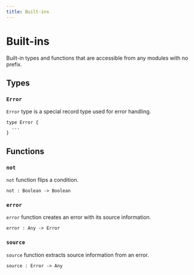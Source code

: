 ```yaml
---
title: Built-ins
---
```


# Built-ins

Built-in types and functions that are accessible from any modules with no prefix.

## Types

### `Error`

`Error` type is a special record type used for error handling.

```
type Error {
  ...
}
```

## Functions

### `not`

`not` function flips a condition.

```
not : Boolean -> Boolean
```

### `error`

`error` function creates an error with its source information.

```
error : Any -> Error
```

### `source`

`source` function extracts source information from an error.

```
source : Error -> Any
```
